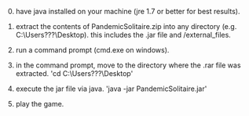0. have java installed on your machine (jre 1.7 or better for best results).

1. extract the contents of PandemicSolitaire.zip into any directory (e.g. C:\Users\???\Desktop). this includes the .jar file and /external_files.

2. run a command prompt (cmd.exe on windows).

3. in the command prompt, move to the directory where the .rar file was extracted.
   'cd C:\Users\???\Desktop\'

4. execute the jar file via java.
   'java -jar PandemicSolitaire.jar'

5. play the game.

